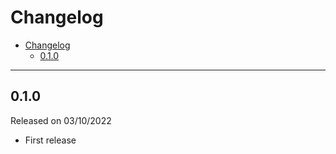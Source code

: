# Changelog

- [Changelog](#changelog)
  - [0.1.0](#010)

---

## 0.1.0

Released on 03/10/2022

- First release
